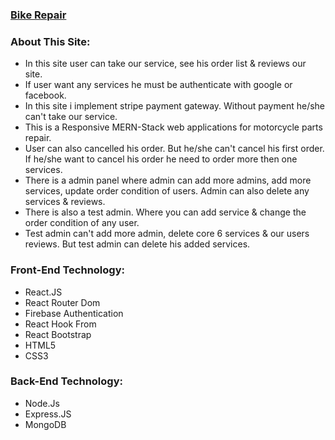 ### [Bike Repair](https://assignment-12-5079e.web.app/)

### About This Site:

-  In this site user can take our service, see his order list & reviews our site.
-  If user want any services he must be authenticate with google or facebook.
-  In this site i implement stripe payment gateway. Without payment he/she can't take our service.
-  This is a Responsive MERN-Stack web applications for motorcycle parts repair.
-  User can also cancelled his order. But he/she can't cancel his first order. If he/she want to cancel his order he need to order more then one services.
-  There is a admin panel where admin can add more admins, add more services, update order condition of users. Admin can also delete any services & reviews.
-  There is also a test admin. Where you can add service & change the order condition of any user.
-  Test admin can't add more admin, delete core 6 services & our users reviews. But test admin can delete his added services.

### Front-End Technology:

-  React.JS
-  React Router Dom
-  Firebase Authentication
-  React Hook From
-  React Bootstrap
-  HTML5
-  CSS3

### Back-End Technology:

-  Node.Js
-  Express.JS
-  MongoDB

